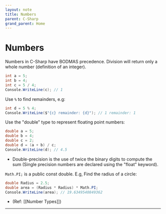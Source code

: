 ```yaml
---
layout: note
title: Numbers
parent: C-Sharp
grand_parent: Home
---
```


# Numbers

Numbers in C-Sharp have BODMAS precedence.
Division will return only a whole number (definition of an integer).

```cs
int a = 5;
int b = 4;
int c = 5 / 4;
Console.WriteLine(c); // 1
```

Use `%` to find remainders, e.g:

```cs
int d = 5 % 4;
Console.WriteLine($"{c} remainder: {d}"); // 1 remainder: 1
```

Use the "double" type to represent floating point numbers:

```cs
double a = 5;
double b = 4;
double c = 2;
double d = (a + b) / c;
Console.WriteLine(d); // 4.5
```

- Double-precision is the use of twice the binary digits to compute the sum (Single precision numbers are declared using the "float" keyword).

`Math.PI;` is a public const double. E.g, Find the radius of a circle:

```cs
double Radius = 2.5;
double area = (Radius * Radius) * Math.PI;
Console.WriteLine(area); // 19.6349540849362
```

- (Ref: [[Number Types]])

---
